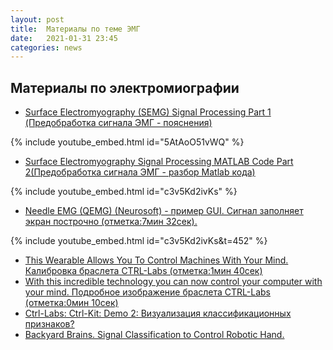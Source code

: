 ```yaml
---
layout: post
title:  Материалы по теме ЭМГ
date:   2021-01-31 23:45
categories: news
---
```

## Материалы по электромиографии
* [Surface Electromyography (SEMG) Signal Processing Part 1 (Предобработка сигнала ЭМГ - пояснения)](https://www.youtube.com/watch?v=5AtAoO51vWQ&t=0s)

{% include youtube_embed.html id="5AtAoO51vWQ" %}

* [Surface Electromyography Signal Processing MATLAB Code Part 2(Предобработка сигнала ЭМГ - разбор Matlab кода)](https://www.youtube.com/watch?v=c3v5Kd2ivKs&t=0s)

{% include youtube_embed.html id="c3v5Kd2ivKs" %}

* [Needle EMG (QEMG) (Neurosoft) - пример GUI. Сигнал заполняет экран построчно (отметка:7мин 32сек).](https://www.youtube.com/watch?v=FMBsPjqsHfg&t=452s)

{% include youtube_embed.html id="c3v5Kd2ivKs&t=452" %}

* [This Wearable Allows You To Control Machines With Your Mind. Калибровка браслета CTRL-Labs (отметка:1мин 40сек)](https://www.youtube.com/watch?v=oD4efk8T2X4&list=WL&index=3&t=113s)
* [With this incredible technology you can now control your computer with your mind. Подробное изображение браслета CTRL-Labs (отметка:0мин 10сек)](https://www.youtube.com/watch?v=MtVblwlMQcI)
* [Ctrl-Labs: Ctrl-Kit: Demo 2: Визуализация классификационных признаков?](https://www.youtube.com/watch?v=8ENo4JcTFV0)
* [Backyard Brains. Signal Classification to Control Robotic Hand.](https://www.youtube.com/watch?v=0eoGGj9SDeE)


